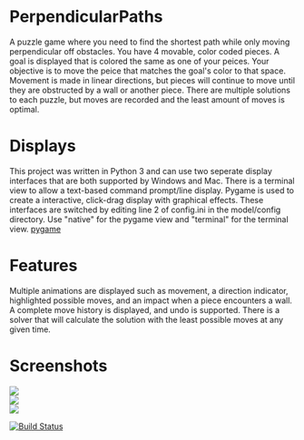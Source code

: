 # PerpendicularPaths
A puzzle game where you need to find the shortest path while only moving perpendicular off obstacles. You have 4 movable, color coded pieces. A goal is displayed that is colored the same as one of your peices. Your objective is to move the peice that matches the goal's color to that space. Movement is made in linear directions, but pieces will continue to move until they are obstructed by a wall or another piece. There are multiple solutions to each puzzle, but moves are recorded and the least amount of moves is optimal.

# Displays
This project was written in Python 3 and can use two seperate display interfaces that are both supported by Windows and Mac. There is a terminal view to allow a text-based command prompt/line display. Pygame is used to create a interactive, click-drag display with graphical effects. These interfaces are switched by editing line 2 of config.ini in the model/config directory. Use "native" for the pygame view and "terminal" for the terminal view.
[pygame](http://www.pygame.org/)<br>

# Features
Multiple animations are displayed such as movement, a direction indicator, highlighted possible moves, and an impact  when a piece encounters a wall. A complete move history is displayed, and undo is supported. There is a solver that will calculate the solution with the least possible moves at any given time.

# Screenshots
<img src="http://betterin30days.github.io/perpendicularpaths/screenshots/newgame.png"/><br>
<img src="http://betterin30days.github.io/perpendicularpaths/screenshots/moves.png"/><br>
<img src="http://betterin30days.github.io/perpendicularpaths/screenshots/solve.png"/><br>

[![Build Status](https://travis-ci.org/Jagermeister/PerpendicularPaths.svg?branch=master)](https://travis-ci.org/Jagermeister/PerpendicularPaths)